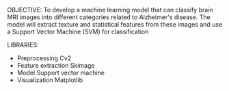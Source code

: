 OBJECTIVE:
To develop a machine learning model that can classify brain MRI images into different categories related to Alzheimer's disease. The model will extract texture and statistical features from these images and use a Support Vector Machine (SVM) for classification

LIBRARIES:
- Preprocessing Cv2 
- Feature extraction Skimage 
- Model Support vector machine 
- Visualization Matplotlib

